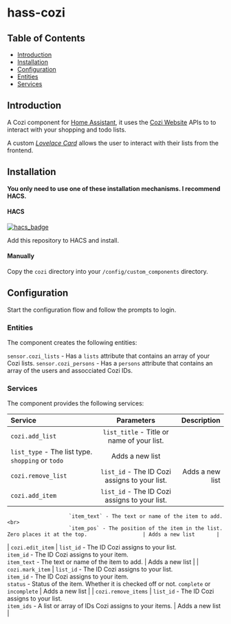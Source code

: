 # hass-cozi

## Table of Contents
- [Introduction](#introduction)
- [Installation](#installation)
- [Configuration](#configuration)
- [Entities](#entities)
- [Services](#services)

<a name="introduction"></a>
## Introduction
A Cozi component for [Home
Assistant](https://www.home-assistant.io/), it uses the [Cozi
Website](https://www.cozi.com) APIs to to interact with your shopping and
todo lists.

A custom [_Lovelace
Card_](https://github.com/Wetzel402/cozi-card) allows the user to
interact with their lists from the frontend. 

<a name="installation"></a>
## Installation

**You only need to use one of these installation mechanisms. I recommend HACS.** 

<a name="installation-hacs"></a>
#### HACS
[![hacs_badge](https://img.shields.io/badge/HACS-Default-orange.svg?style=for-the-badge)](https://github.com/hacs/integration)

Add this repository to HACS and install.

<a name="installation-manually"></a>
#### Manually
Copy the `cozi` directory into your `/config/custom_components` directory.

<a name="configuration"></a>
## Configuration

Start the configuration flow and follow the prompts to login. 

<a name="entities"></a>
### Entities

The component creates the following entities:

`sensor.cozi_lists` - Has a `lists` attribute that contains an array of your Cozi lists.
`sensor.cozi_persons` - Has a `persons` attribute that contains an array of the users and assocciated Cozi IDs. 

<a name="services"></a>
### Services

The component provides the following services:

| Service             | Parameters                                                                                      | Description           |
| :---                |    :----:                                                                                       |                  ---: |
| `cozi.add_list`     | `list_title` - Title or name of your list.<br>
                        `list_type` - The list type. `shopping` or `todo`                                               | Adds a new list       |
| `cozi.remove_list`  | `list_id` - The ID Cozi assigns to your list.                                                   | Adds a new list       |
| `cozi.add_item`     | `list_id` - The ID Cozi assigns to your list.<br>
                        `item_text` - The text or name of the item to add.<br>
                        `item_pos` - The position of the item in the list.  Zero places it at the top.                  | Adds a new list       |
| `cozi.edit_item`    | `list_id` - The ID Cozi assigns to your list.<br>
                        `item_id` - The ID Cozi assigns to your item.<br>
                        `item_text` - The text or name of the item to add.                                              | Adds a new list       |
| `cozi.mark_item`    | `list_id` - The ID Cozi assigns to your list.<br>
                        `item_id` - The ID Cozi assigns to your item.<br>
                        `status` - Status of the item.  Whether it is checked off or not. `complete` or `incomplete`    | Adds a new list       |
| `cozi.remove_items` | `list_id` - The ID Cozi assigns to your list.<br>
                        `item_ids` - A list or array of IDs Cozi assigns to your items.                                 | Adds a new list       |
